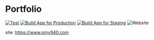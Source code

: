 # Portfolio

[![Test](https://github.com/piny940/portfolio/actions/workflows/test.yml/badge.svg)](https://github.com/piny940/portfolio/actions/workflows/test.yml)
[![Build App for Production](https://github.com/piny940/portfolio/actions/workflows/prd-deploy.yaml/badge.svg)](https://github.com/piny940/portfolio/actions/workflows/prd-deploy.yaml)
[![Build App for Staging](https://github.com/piny940/portfolio/actions/workflows/stg-deploy.yaml/badge.svg)](https://github.com/piny940/portfolio/actions/workflows/stg-deploy.yaml)
![Website](https://img.shields.io/website?url=https%3A%2F%2Fwww.piny940.com&up_message=healthy&up_color=blue)

site: https://www.piny940.com
